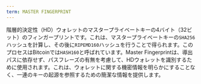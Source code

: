 ```yaml
---
term: MASTER FINGERPRINT
---
```


階層的決定性（HD）ウォレットのマスタープライベートキーの4バイト（32ビット）のフィンガープリントです。これは、マスタープライベートキーの`SHA256`ハッシュを計算し、その後に`RIPEMD160`ハッシュを行うことで得られます。このプロセスはBitcoinでは`HASH160`と呼ばれています。Master Fingerprintは、導出パスに依存せず、パスフレーズの有無を考慮して、HDウォレットを識別するために使用されます。これは、ウォレットに関する機密情報を明らかにすることなく、一連のキーの起源を参照するための簡潔な情報を提供します。